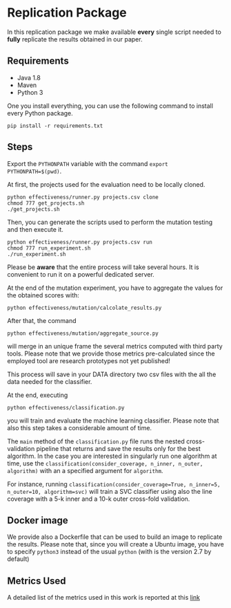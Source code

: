 # Replication Package 

In this replication package we make available **every** single script needed to **fully** replicate the results obtained in our paper.

## Requirements

* Java 1.8
* Maven 
* Python 3

One you install everything, you can use the following command to install every Python package.

`pip install -r requirements.txt`

## Steps

Export the `PYTHONPATH` variable with the command `export PYTHONPATH=$(pwd)`.

At first, the projects used for the evaluation need to be locally cloned.

```
python effectiveness/runner.py projects.csv clone
chmod 777 get_projects.sh
./get_projects.sh
```

Then, you can generate the scripts used to perform the mutation testing and then execute it.

```
python effectiveness/runner.py projects.csv run
chmod 777 run_experiment.sh
./run_experiment.sh
```

Please be **aware** that the entire process will take several hours. It is convenient to run it on a powerful dedicated server.

At the end of the mutation experiment, you have to aggregate the values for the obtained scores with:

```
python effectiveness/mutation/calcolate_results.py
```

After that, the command 
```
python effectiveness/mutation/aggregate_source.py
```
will merge in an unique frame the several metrics computed with third party tools. Please note that we provide those metrics pre-calculated since the employed tool are research prototypes not yet published!

This process will save in your DATA directory two csv files with the all the data needed for the classifier.

At the end, executing 
```
python effectiveness/classification.py
```
you will train and evaluate the machine learning classifier.
Please note that also this step takes a considerable amount of time.

The `main` method of the `classification.py` file runs the nested cross-validation pipeline that returns and save the results only for the best algorithm. 
In the case you are interested in singularly run one algorithm at time, use the `classification(consider_coverage, n_inner, n_outer, algorithm)` with an a specified argument for `algorithm`.

For instance, running
`classification(consider_coverage=True, n_inner=5, n_outer=10, algorithm=svc)`
will train a SVC classifier using also the line coverage with a 5-k inner and a 10-k outer cross-fold validation.

## Docker image
We provide also a Dockerfile that can be used to build an image to replicate the results. Please note that, since you will create a Ubuntu image, you have to specify `python3` instead of the usual `python` (with is the version 2.7 by default)

## Metrics Used

A detailed list of the metrics used in this work is reported at this [link](https://github.com/sealuzh/lightweight-effectiveness/blob/master/metrics.md) 